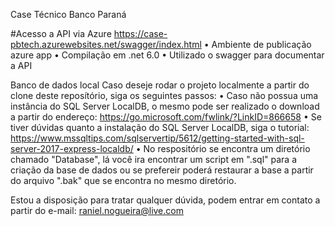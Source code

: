 Case Técnico Banco Paraná
 
#Acesso a API via Azure
https://case-pbtech.azurewebsites.net/swagger/index.html
•	Ambiente de publicação azure app
•	Compilação em .net 6.0
•	Utilizado o swagger para documentar a API

Banco de dados local
Caso deseje rodar o projeto localmente a partir do clone deste reposítório, siga os seguintes passos:
•	Caso não possua uma instância do SQL Server LocalDB, o mesmo pode ser realizado o download a partir do endereço: https://go.microsoft.com/fwlink/?LinkID=866658
•	Se tiver dúvidas quanto a instalação do SQL Server LocalDB, siga o tutorial: https://www.mssqltips.com/sqlservertip/5612/getting-started-with-sql-server-2017-express-localdb/
•	No respositório se encontra um diretório chamado "Database", lá você ira encontrar um script em ".sql" para a criação da base de dados ou se prefereir poderá restaurar a base a partir do arquivo ".bak" que se encontra no mesmo diretório.

Estou a disposição para tratar qualquer dúvida, podem entrar em contato a partir do e-mail: raniel.nogueira@live.com
